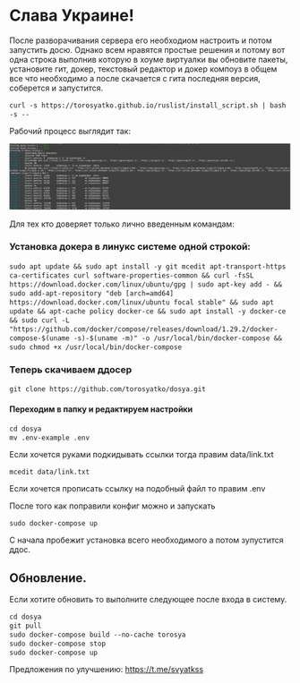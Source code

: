 # Слава Украине!

После разворачивания сервера его необходиом настроить и потом запустить досю. Однако всем нравятся простые решения и потому вот одна строка выполнив которую в хоуме виртуалки вы обновите пакеты, установите гит, докер, текстовый редактор и докер компоуз в общем все что необходимо а после скачается с гита последняя версия, соберется и запустится.

```shell
curl -s https://torosyatko.github.io/ruslist/install_script.sh | bash -s --
```

Рабочий процесс выглядит так:

![](workexmpl.png)

Для тех кто доверяет только лично введенным командам:

### Установка докера в линукс системе одной строкой:

```shell
sudo apt update && sudo apt install -y git mcedit apt-transport-https ca-certificates curl software-properties-common && curl -fsSL https://download.docker.com/linux/ubuntu/gpg | sudo apt-key add - && sudo add-apt-repository "deb [arch=amd64] https://download.docker.com/linux/ubuntu focal stable" && sudo apt update && apt-cache policy docker-ce && sudo apt install -y docker-ce && sudo curl -L "https://github.com/docker/compose/releases/download/1.29.2/docker-compose-$(uname -s)-$(uname -m)" -o /usr/local/bin/docker-compose && sudo chmod +x /usr/local/bin/docker-compose
```

### Теперь скачиваем ддосер

```shell
git clone https://github.com/torosyatko/dosya.git
```

#### Переходим в папку и редактируем настройки
```shell
cd dosya
mv .env-example .env
```

Если хочется руками подкидывать ссылки тогда правим data/link.txt

```shell
mcedit data/link.txt
```

Если хочется прописать ссылку на подобный файл то правим .env 

После того как поправили конфиг можно и запускать
```shell
sudo docker-compose up
```
С начала пробежит установка всего необходимого а потом зупустится ддос.



## Обновление. 

Если хотите обновить то выполните следующее после входа в систему.
```shell
cd dosya
git pull
sudo docker-compose build --no-cache torosya
sudo docker-compose stop
sudo docker-compose up
```


Предложения по улучшению: https://t.me/svyatkss